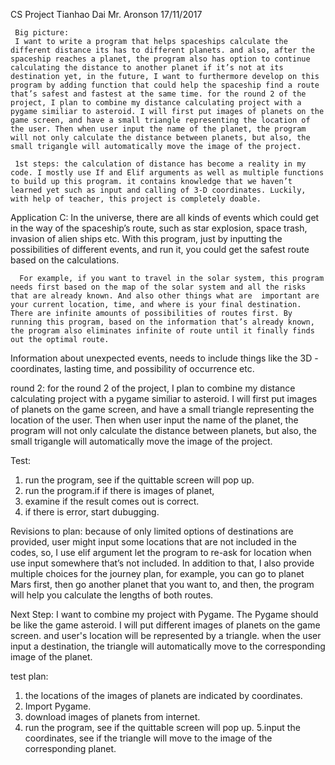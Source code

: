CS Project
Tianhao Dai
Mr. Aronson
17/11/2017

     Big picture: 
     I want to write a program that helps spaceships calculate the different distance its has to different planets. and also, after the spaceship reaches a planet, the program also has option to continue calculating the distance to another planet if it’s not at its destination yet, in the future, I want to furthermore develop on this program by adding function that could help the spaceship find a route that’s safest and fastest at the same time. for the round 2 of the project, I plan to combine my distance calculating project with a pygame similiar to asteroid. I will first put images of planets on the game screen, and have a small triangle representing the location of the user. Then when user input the name of the planet, the program will not only calculate the distance between planets, but also, the small trigangle will automatically move the image of the project.

     1st steps: the calculation of distance has become a reality in my code. I mostly use If and Elif arguments as well as multiple functions to build up this program. it contains knowledge that we haven’t learned yet such as input and calling of 3-D coordinates. Luckily, with help of teacher, this project is completely doable.
      

  
  Application C:
       In the universe, there are all kinds of events which could get in the way of the spaceship’s route, such as star explosion, space trash, invasion of alien ships etc. With this program, just by inputting the possibilities of different events, and run it, you could get the safest route based on the calculations.

      For example, if you want to travel in the solar system, this program needs first based on the map of the solar system and all the risks that are already known. And also other things what are  important are your current location, time, and where is your final destination. There are infinite amounts of possibilities of routes first. By running this program, based on the information that’s already known, the program also eliminates infinite of route until it finally finds out the optimal route.
  Information about unexpected events, needs to include things like the 3D - coordinates, lasting time, and possibility of occurrence etc.

round 2: for the round 2 of the project, I plan to combine my distance calculating project with a pygame similiar to asteroid. I will first put images of planets on the game screen, and have a small triangle representing the location of the user. Then when user input the name of the planet, the program will not only calculate the distance between planets, but also, the small trigangle will automatically move the image of the project.

Test:
1. run the program, see if the quittable screen will pop up.
2. run the program.if if there is images of planet,
3. examine if the result comes out is correct.
3. if there is error, start dubugging.

Revisions to plan:
because of only limited options of destinations are provided, user might input some locations that are not included in the codes, so, I use elif argument let the program to re-ask for location when use input somewhere that’s not included.
In addition to that, I also provide multiple choices for the journey plan, for example, you can go to planet Mars first, then go another planet that you want to, and then, the program will help you calculate the lengths of both routes.

Next Step: 
I want to combine my project with Pygame. The Pygame should be like the game asteroid. I will put different images of planets on the game screen. and user's location will be represented by a triangle. when the user input a destination, the triangle will automatically move to the corresponding image of the planet.

test plan:
1. the locations of the images of planets are indicated by coordinates.
2. Import Pygame.
3. download images of planets from internet.
4. run the program, see if the quittable screen will pop up.
5.input the coordinates, see if the triangle will move to the image of the corresponding planet.
